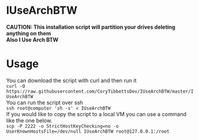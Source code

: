 # IUseArchBTW
**CAUTION: This installation script will partition your drives deleting anything on them**<br  />
**Also I Use Arch BTW**<br  />

# Usage
You can download the script with curl and then run it<br  />
`curl -O https://raw.githubusercontent.com/CoryTibbettsDev/IUseArchBTW/master/IUseArchBTW`<br  />
You can run the script over ssh<br  />
`ssh root@computer 'sh -s' < IUseArchBTW`<br  />
If you would like to copy the script to a local VM you can use a command like the one below.<br  />
`scp -P 2222 -o StrictHostKeyChecking=no -o UserKnownHostsFile=/dev/null IUseArchBTW root@127.0.0.1:/root`<br  />
